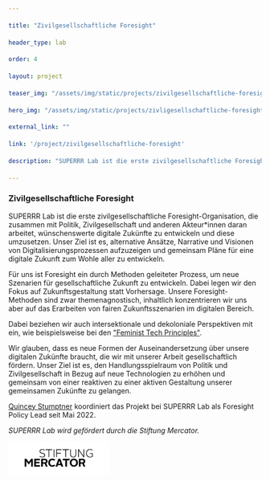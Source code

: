 ```yaml
---

title: "Zivilgesellschaftliche Foresight"

header_type: lab

order: 4

layout: project

teaser_img: "/assets/img/static/projects/zivilgesellschaftliche-foresight.png"

hero_img: "/assets/img/static/projects/zivligesellschaftliche-foresight.png"

external_link: ""

link: '/project/zivilgesellschaftliche-foresight'

description: "SUPERRR Lab ist die erste zivilgesellschaftliche Foresight-Organisation, die gemeinsam mit Zivilgesellschaft, Politik und anderen Akteur*innen Szenarien wünschenswerter digitaler Zukünfte entwickelt und diese in die Umsetzung bringt."

---
```


<h3> Zivilgesellschaftliche Foresight </h3>

<p>

SUPERRR Lab ist die erste zivilgesellschaftliche Foresight-Organisation, die zusammen mit Politik, Zivilgesellschaft und anderen Akteur*innen daran arbeitet, wünschenswerte digitale Zukünfte zu entwickeln und diese umzusetzen. 
Unser Ziel ist es, alternative Ansätze, Narrative und Visionen von Digitalisierungsprozessen aufzuzeigen und gemeinsam Pläne für eine digitale Zukunft zum Wohle aller zu entwickeln.


Für uns ist Foresight ein durch Methoden geleiteter Prozess, um neue Szenarien für gesellschaftliche Zukunft zu entwickeln. Dabei legen wir den Fokus auf Zukunftsgestaltung statt Vorhersage. Unsere Foresight-Methoden sind zwar themenagnostisch, inhaltlich konzentrieren wir uns aber auf das Erarbeiten von fairen Zukunftsszenarien im digitalen Bereich.

Dabei beziehen wir auch intersektionale und dekoloniale Perspektiven mit ein, wie beispielsweise bei den <a href="https://superrr.net/feministtech/principles/">"Feminist Tech Principles"</a>.

</p>

<p>Wir glauben, dass es neue Formen der Auseinandersetzung über unsere digitalen Zukünfte braucht, die wir mit unserer Arbeit gesellschaftlich fördern. Unser Ziel ist es, den Handlungsspielraum von Politik und Zivilgesellschaft in Bezug auf neue Technologien zu erhöhen und gemeinsam von einer reaktiven zu einer aktiven Gestaltung unserer gemeinsamen Zukünfte zu gelangen.</p>

<p> <a href="mailto:quincey@superrr.net">Quincey Stumptner</a> koordiniert das Projekt bei SUPERRR Lab als Foresight Policy Lead seit Mai 2022.</p>

<p><i>SUPERRR Lab wird gefördert durch die Stiftung Mercator. </i></p>

<img src="/assets/img/static/organizations/Stiftung_Mercator_Schwarz_RGB.png" alt="Logo Mercator Stiftung" style="max-width: 200px;">
